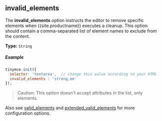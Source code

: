 ## invalid_elements

The **invalid_elements** option instructs the editor to remove specific elements when {{site.productname}} executes a cleanup. This option should contain a comma-separated list of element names to exclude from the content.

**Type:** `String`

##### Example

```js
tinymce.init({
  selector: 'textarea',  // change this value according to your HTML
  invalid_elements : 'strong,em'
});
```

> Caution: This option doesn't accept attributes in the list, only elements.

Also see [valid_elements](#valid_elements) and [extended_valid_elements](#extended_valid_elements) for more configuration options.
